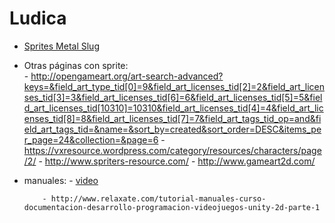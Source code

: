 # Ludica

- [Sprites Metal Slug](http://www.spriters-resource.com/arcade/ms3/)
- Otras páginas con sprite:  
      - http://opengameart.org/art-search-advanced?keys=&field_art_type_tid[0]=9&field_art_licenses_tid[2]=2&field_art_licenses_tid[3]=3&field_art_licenses_tid[6]=6&field_art_licenses_tid[5]=5&field_art_licenses_tid[10310]=10310&field_art_licenses_tid[4]=4&field_art_licenses_tid[8]=8&field_art_licenses_tid[7]=7&field_art_tags_tid_op=and&field_art_tags_tid=&name=&sort_by=created&sort_order=DESC&items_per_page=24&collection=&page=6
      - https://vxresource.wordpress.com/category/resources/characters/page/2/
      - http://www.spriters-resource.com/
      - http://www.gameart2d.com/
- manuales:
          - [video](https://www.youtube.com/watch?v=0u-qvMVV6m4&list=PLREdURb87ks2qkD9svvlIwYwN35FZ3Afv)
          
          - http://www.relaxate.com/tutorial-manuales-curso-documentacion-desarrollo-programacion-videojuegos-unity-2d-parte-1
